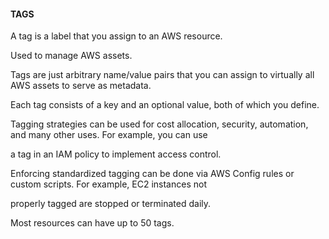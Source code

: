 #### TAGS


A tag is a label that you assign to an AWS resource.


Used to manage AWS assets.


Tags are just arbitrary name/value pairs that you can assign to virtually all AWS assets to serve as metadata.


Each tag consists of a key and an optional value, both of which you define.


Tagging strategies can be used for cost allocation, security, automation, and many other uses. For example, you can use

a tag in an IAM policy to implement access control.


Enforcing standardized tagging can be done via AWS Config rules or custom scripts. For example, EC2 instances not

properly tagged are stopped or terminated daily.


Most resources can have up to 50 tags.

